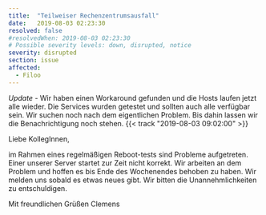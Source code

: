 ```yaml
---
title:  "Teilweiser Rechenzentrumsausfall"
date:   2019-08-03 02:23:30
resolved: false
#resolvedWhen: 2019-08-03 02:23:30
# Possible severity levels: down, disrupted, notice
severity: disrupted
section: issue
affected:
  - Filoo
---
```


*Update* - Wir haben einen Workaround gefunden und die Hosts laufen jetzt alle wieder. Die Services wurden getestet und sollten auch alle verfügbar sein. Wir suchen noch nach dem eigentlichen Problem. Bis dahin lassen wir die Benachrichtigung noch stehen. {{< track "2019-08-03 09:02:00" >}}

Liebe KollegInnen,

im Rahmen eines regelmäßigen Reboot-tests sind Probleme aufgetreten. Einer unserer Server startet zur Zeit nicht korrekt. Wir arbeiten an dem Problem und hoffen es bis Ende des Wochenendes behoben zu haben. Wir melden uns sobald es etwas neues gibt. Wir bitten die Unannehmlichkeiten zu entschuldigen.

Mit freundlichen Grüßen
Clemens
